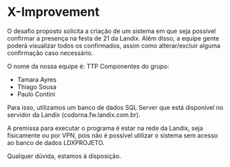# X-Improvement

O desafio proposto solicita a criação de um sistema em que seja possível confirmar a presença na festa de 21 da Landix. Além disso, a equipe gente poderá visualizar todos os confirmados, assim como alterar/excluir alguma confirmação caso necessário.

O nome da nossa equipe é: TTP
Componentes do grupo:
- Tamara Ayres
- Thiago Sousa
- Paulo Contini

Para isso, utilizamos um banco de dados SQL Server que está disponível no servidor da Landix (codorna.fw.landix.com.br).

A premissa para executar o programa é estar na rede da Landix, seja fisicamente ou por VPN, pois não é possível utilizar o sistema sem acesso ao banco de dados LDXPROJETO.

Qualquer dúvida, estamos à disposição.
